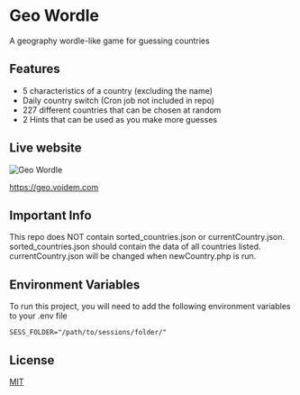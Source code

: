
# Geo Wordle

A geography wordle-like game for guessing countries



## Features

- 5 characteristics of a country (excluding the name)
- Daily country switch (Cron job not included in repo)
- 227 different countries that can be chosen at random
- 2 Hints that can be used as you make more guesses

## Live website

![Geo Wordle](https://callum.christmas/img/urpy8.png)

https://geo.voidem.com
## Important Info

This repo does NOT contain sorted_countries.json or currentCountry.json. sorted_countries.json should contain the data of all countries listed. currentCountry.json will be changed when newCountry.php is run.

## Environment Variables

To run this project, you will need to add the following environment variables to your .env file

`SESS_FOLDER="/path/to/sessions/folder/"`


## License

[MIT](https://choosealicense.com/licenses/mit/)
